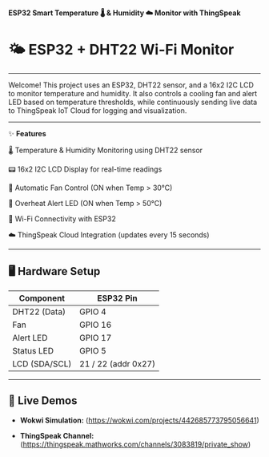 **ESP32 Smart Temperature 🌡️ & Humidity ☁️ Monitor with ThingSpeak**
# 🌤️ ESP32 + DHT22 Wi-Fi Monitor
---

Welcome!
This project uses an ESP32, DHT22 sensor, and a 16x2 I2C LCD to monitor temperature and humidity. It also controls a cooling fan and alert LED based on temperature thresholds, while continuously sending live data to ThingSpeak IoT Cloud for logging and visualization.

---

✨ **Features**

🌡️ Temperature & Humidity Monitoring using DHT22 sensor

📟 16x2 I2C LCD Display for real-time readings

💨 Automatic Fan Control (ON when Temp > 30°C)

🚨 Overheat Alert LED (ON when Temp > 50°C)

📡 Wi-Fi Connectivity with ESP32

☁️ ThingSpeak Cloud Integration (updates every 15 seconds)

---

## 🖥️ Hardware Setup
| Component | ESP32 Pin |
|-----------|-----------|
| DHT22 (Data) | GPIO 4 |
| Fan | GPIO 16 |
| Alert LED | GPIO 17 |
| Status LED | GPIO 5 |
| LCD (SDA/SCL) | 21 / 22 (addr 0x27) |


---

## 🔗 Live Demos
- **Wokwi Simulation:**
   (https://wokwi.com/projects/442685773795056641)
   
- **ThingSpeak Channel:**
  (https://thingspeak.mathworks.com/channels/3083819/private_show)





